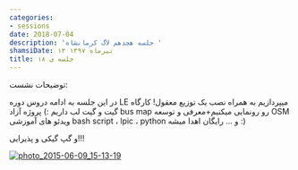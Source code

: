 ```yaml
---
categories:
- sessions
date: 2018-07-04
description: 'جلسه هجدهم لاگ کرمانشاه '
shamsiDate: ۱۳ تیرماه ۱۳۹۷
title: جلسه ی ‍۱۸
---
```


توضیحات نشست:

در این جلسه به ادامه دروس دوره LE میپردازیم به همراه نصب یک توزیع معقول!
کارگاه گیت و گیت لب داریم :)
پروژه آزاد bus map رو رونمایی میکنیم+معرفی و توسعه OSM
ویدئو های آموزشی bash script ، lpic ، python و ... رایگان اهدا میشه :)

و گپ گیکی و پذیرایی!!!

[![photo_2015-06-09_15-13-19](../../img/next_session.jpg)](img/next_session.jpg)
